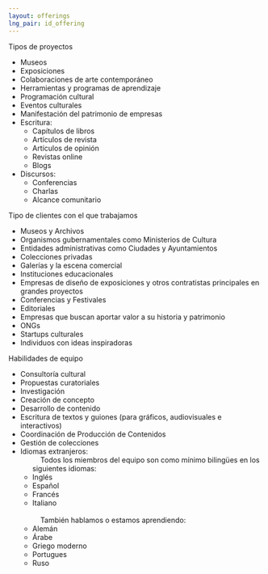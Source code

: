 ```yaml
---
layout: offerings
lng_pair: id_offering
---
```

<script>
    function showContent(index){
        const servicesItems = document.getElementsByClassName("services-item");
        servicesItems[index].classList.toggle("active");
    }
</script>
<div class="row">
    <div class="col-md-12">
        <div class="position-relative">
            <div class="services-item" onclick="showContent(0)">
                <div class="services-item__head">Tipos de proyectos<span></span></div>
                <div class="services-item__content">
                    <ul>
                        <li>Museos</li>
                        <li>Exposiciones</li>
                        <li>Colaboraciones de arte contemporáneo</li>
                        <li>Herramientas y programas de aprendizaje</li>
                        <li>Programación cultural</li>
                        <li>Eventos culturales</li>
                        <li>Manifestación del patrimonio de empresas </li>
                        <li>Escritura:
                            <ul class="sub-item">
                                <li>Capítulos de libros</li>
                                <li>Artículos de revista</li>
                                <li>Artículos de opinión</li>
                                <li>Revistas online</li>
                                <li>Blogs</li>
                            </ul>
                        </li>
                        <li>Discursos:
                            <ul class="sub-item">
                                <li>Conferencias</li>
                                <li>Charlas</li>
                                <li>Alcance comunitario</li>
                            </ul>
                        </li>
                    </ul>
                </div>
            </div>
            <div class="services-item" onclick="showContent(1)">
                <div class="services-item__head">Tipo de clientes con el que trabajamos<span></span></div>
                <div class="services-item__content">
                    <ul>
                        <li>Museos y Archivos</li>
                        <li>Organismos gubernamentales como Ministerios de Cultura</li>
                        <li>Entidades administrativas como Ciudades y Ayuntamientos</li>
                        <li>Colecciones privadas</li>
                        <li>Galerías y la escena comercial</li>
                        <li>Instituciones educacionales</li>
                        <li>Empresas de diseño de exposiciones y otros contratistas principales en grandes proyectos</li>
                        <li>Conferencias y Festivales</li>
                        <li>Editoriales</li>
                        <li>Empresas que buscan aportar valor a su historia y patrimonio</li>
                        <li>ONGs</li>
                        <li>Startups culturales</li>
                        <li>Individuos con ideas inspiradoras</li>
                    </ul>
                </div>
            </div>
            <div class="services-item" onclick="showContent(2)">
                <div class="services-item__head">Habilidades de equipo<span></span></div>
                <div class="services-item__content">
                    <ul>
                        <li>Consultoría cultural</li>
                        <li>Propuestas curatoriales</li>
                        <li>Investigación</li>
                        <li>Creación de concepto</li>
                        <li>Desarrollo de contenido</li>
                        <li>Escritura de textos y guiones (para gráficos, audiovisuales e interactivos)</li>
                        <li>Coordinación de Producción de Contenidos</li>
                        <li>Gestión de colecciones</li>
                        <li>Idiomas extranjeros:
                            <ul class="sub-item">&nbsp;&nbsp;&nbsp;&nbsp;Todos los miembros del equipo son como mínimo bilingües en los siguientes idiomas:
                                <li>Inglés</li>
                                <li>Español</li>
                                <li>Francés</li>
                                <li>Italiano</li><br>
                                &nbsp;&nbsp;&nbsp;&nbsp;También hablamos o estamos aprendiendo:
                                <li>Alemán</li>
                                <li>Árabe</li>
                                <li>Griego moderno</li>
                                <li>Portugues</li>
                                <li>Ruso</li>
                            </ul>
                        </li>
                    </ul>
                </div>
            </div>
        </div>
    </div>
</div>
